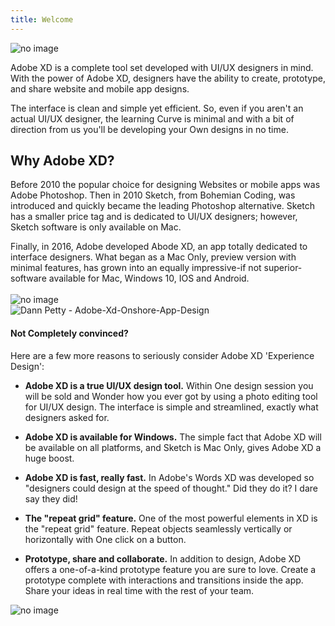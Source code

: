 ```yaml
---
title: Welcome  
---
```

<img src="https://iwilfried.github.io/Adobe-XD-eBook/images/logo-06.png" alt="no image"/>  

Adobe XD is a complete tool set developed with UI/UX designers in mind. With the power of Adobe XD, designers have the ability to create, prototype, and share website and mobile app designs.

The interface is clean and simple yet efficient. So, even if you aren't an actual UI/UX designer, the learning Curve is minimal and with a bit of direction from us you'll be developing your Own designs in no time.
## Why Adobe XD? 

Before 2010 the popular choice for designing Websites or mobile apps was Adobe Photoshop. Then in 2010 Sketch, from Bohemian Coding, was introduced and quickly became the leading Photoshop alternative. Sketch has a smaller price tag and is dedicated to UI/UX designers; however, Sketch software is only available on Mac.

Finally, in 2016, Adobe developed Abode XD, an app totally dedicated to interface designers. What began as a Mac Only, preview version with minimal features, has grown into an equally impressive-if not superior-software available for Mac, Windows 10, IOS and Android.   
&nbsp;   
<img src="https://iwilfried.github.io/Adobe-XD-eBook/images/XD-Welcome-01.png" alt="no image"/>  
![Dann Petty - Adobe-Xd-Onshore-App-Design](https://dribble.com/shots/3066583-Adobe-Xd-Onshore-App-Design)
&nbsp;   

#### Not Completely convinced?  

Here are a few more reasons to seriously consider Adobe XD 'Experience Design':   
* **Adobe XD is a true UI/UX design tool.** Within One design session you will be sold and Wonder how you ever got by using a photo editing tool for UI/UX design. The interface is simple and streamlined, exactly what designers asked for.


* **Adobe XD is available for Windows.** The simple fact that Adobe XD will be available on all platforms, and Sketch is Mac Only, gives Adobe XD a huge boost.


* **Adobe XD is fast, really fast.** In Adobe's Words XD was developed so "designers could design at the speed of thought." Did they do it? I dare say they did!


* **The "repeat grid" feature.** One of the most powerful elements in XD is the "repeat grid" feature. Repeat objects seamlessly vertically or horizontally with One click on a button.

* **Prototype, share and collaborate.** In addition to design, Adobe XD offers a one-of-a-kind prototype feature you are sure to love. Create a prototype complete with interactions and transitions inside the app. Share your ideas in real time with the rest of your team.  

<img src="https://iwilfried.github.io/Adobe-XD-eBook/images/XD-Page-07.png" alt="no image"/>

&nbsp;   

&nbsp;   

&nbsp;   

&nbsp;   